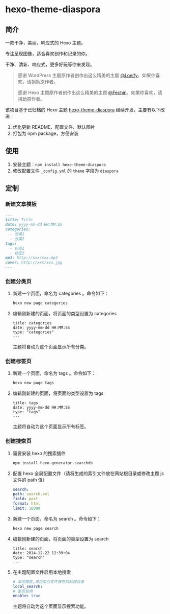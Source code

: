 # hexo-theme-diaspora

## 简介

一款干净，美丽，响应式的 Hexo 主题。

专注呈现图像，适合喜欢创作和记录的你。

干净、清新、响应式，更多好玩等你来发现。

> 感谢 WordPress 主题原作者创作出这么精美的主题 [@Loeify](https://github.com/LoeiFy/Diaspora)。如果你喜欢，请捐助原作者。
>
> 感谢 Hexo 主题原作者创作出这么精美的主题 [@Fechin](https://github.com/Fechin/hexo-theme-diaspora)。如果你喜欢，请捐助原作者。

该项目基于已归档的 Hexo 主题 [hexo-theme-diaspora](https://github.com/Fechin/hexo-theme-diaspora) 继续开发，主要有以下改进：

1. 优化更新 README、配置文件、默认图片
2. 打包为 npm package，方便安装

## 使用

1. 安装主题：`npm install hexo-theme-diaspora`
2. 修改配置文件 `_config.yml` 的 `theme` 字段为 `diaspora`

## 定制

### 新建文章模板

```markdown
---
title: Title
date: yyyy-mm-dd HH:MM:SS
categories:
  - 分类1
  - 分类2
tags:
  - 标签1
  - 标签2
mp3: http://xxx/xxx.mp3
cover: http://xxx/xxx.jpg
---
```

### 创建分类页

1. 新建一个页面，命名为 categories 。命令如下：

   ```bash
   hexo new page categories
   ```

2. 编辑刚新建的页面，将页面的类型设置为 categories

   ```
   title: categories
   date: yyyy-mm-dd HH:MM:SS
   type: "categories"
   ---
   ```

   主题将自动为这个页面显示所有分类。

### 创建标签页

1. 新建一个页面，命名为 tags 。命令如下：

   ```bash
   hexo new page tags
   ```

2. 编辑刚新建的页面，将页面的类型设置为 tags

   ```
   title: tags
   date: yyyy-mm-dd HH:MM:SS
   type: "tags"
   ---
   ```

   主题将自动为这个页面显示所有标签。

### 创建搜索页

1. 需要安装 hexo 的搜索插件

   ```bash
   npm install hexo-generator-searchdb
   ```

2. 配置 hexo 全局配置文件（请将生成的索引文件放在网站根目录或修改主题 js 文件的 path 值）

   ```yml
   search:
   path: search.xml
   field: post
   format: html
   limit: 10000
   ```

3. 新建一个页面，命名为 search 。命令如下：

   ```bash
   hexo new page search
   ```

4. 编辑刚新建的页面，将页面的类型设置为 search

   ```
   title: search
   date: 2014-12-22 12:39:04
   type: "search"
   ---
   ```

5. 在主题配置文件启用本地搜索

   ```yml
   # 本地搜索,请将索引文件放在网站根目录
   local_search:
   # 是否启用
   enable: true
   ```

   主题将自动为这个页面显示搜索功能。
